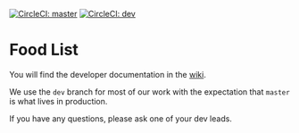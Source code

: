 [![CircleCI: master](https://circleci.com/gh/pohutukawa-2019/foodlist/tree/master.svg?style=svg)](https://circleci.com/gh/pohutukawa-2019/foodlist/tree/master)
[![CircleCI: dev](https://circleci.com/gh/pohutukawa-2019/foodlist/tree/dev.svg?style=svg)](https://circleci.com/gh/pohutukawa-2019/foodlist/tree/dev)

# Food List

You will find the developer documentation in the [wiki](https://github.com/pohutukawa-2019/foodlist/wiki).

We use the `dev` branch for most of our work with the expectation that `master` is what lives in production.

If you have any questions, please ask one of your dev leads.
